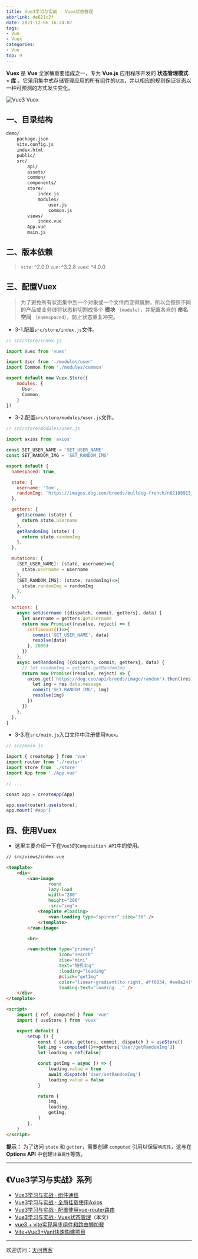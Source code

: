```yaml
---
title: Vue3学习与实战 · Vuex状态管理
abbrlink: de821c2f
date: 2021-12-06 16:24:07
tags:
- Vue
- Vuex
categories:
- Vue
top: 9
---
```


**Vuex** 是 **Vue** 全家桶重要组成之一，专为 **Vue.js** 应用程序开发的 **状态管理模式 + 库** ，它采用集中式存储管理应用的所有组件的`状态`，并以相应的规则保证状态以一种可预测的方式发生变化。

![Vue3 Vuex](https://tiven.cn/static/img/img-vuex-01-XEosOT7wDiqHheOzDZPTq.jpg)

[//]: # (<!-- more -->)

## 一、目录结构

```txt
demo/
    package.json
    vite.config.js
    index.html
    public/
    src/
        api/
        assets/
        common/
        components/
        store/
            index.js
            modules/
                user.js
                common.js
        views/
            index.vue
        App.vue
        main.js            
```

## 二、版本依赖

>`vite`: ^2.0.0
`vue`: ^3.2.8
`vuex`: ^4.0.0

## 三、配置Vuex

>为了避免所有状态集中到一个对象或一个文件而变得臃肿，所以会按照不同的产品或业务线将状态树切割成多个 **模块** （`module`），并配置各自的 **命名空间** （`namespaced`），防止状态重复冲突。

* 3-1.配置`src/store/index.js`文件。

```js
// src/store/index.js

import Vuex from 'vuex'

import User from './modules/user'
import Common from './modules/common'

export default new Vuex.Store({
    modules: {
      User,
      Common,
    }
})
```

* 3-2.配置`src/store/modules/user.js`文件。

```js
// src/store/modules/user.js

import axios from 'axios'

const SET_USER_NAME = 'SET_USER_NAME'
const SET_RANDOM_IMG = 'SET_RANDOM_IMG'

export default {
  namespaced: true,

  state: {
    username: 'Tom',
    randomImg: 'https://images.dog.ceo/breeds/bulldog-french/n02108915_8258.jpg',
  },

  getters: {
    getUsername (state) {
      return state.username
    },
    getRandomImg (state) {
      return state.randomImg
    },
  },

  mutations: {
    [SET_USER_NAME]: (state, username)=>{
      state.username = username
    },
    [SET_RANDOM_IMG]: (state, randomImg)=>{
      state.randomImg = randomImg
    },
  },

  actions: {
    async setUsername ({dispatch, commit, getters}, data) {
      let username = getters.getUsername
      return new Promise((resolve, reject) => {
        setTimeout(()=>{
          commit('GET_USER_NAME', data)
          resolve(data)
        }, 2000)
      })
    },
    async setRandomImg ({dispatch, commit, getters}, data) {
      // let randomImg = getters.getRandomImg
      return new Promise((resolve, reject) => {
        axios.get('https://dog.ceo/api/breeds/image/random').then((res) => {
          let img = res.data.message
          commit('SET_RANDOM_IMG', img)
          resolve(img)
        })
      })
    },
  },
}
```

* 3-3.在`src/main.js`入口文件中注册使用`Vuex`。

```js
// src/main.js

import { createApp } from 'vue'
import router from './router'
import store from './store'
import App from './App.vue'

// ...

const app = createApp(App)

app.use(router).use(store);
app.mount('#app')
```

## 四、使用Vuex

* 这里主要介绍一下在`Vue3`的`Composition API`中的使用。

```html
// src/views/index.vue

<template>
    <div>
        <van-image
                round
                lazy-load
                width="200"
                height="200"
                :src="img">
            <template #loading>
                <van-loading type="spinner" size="30" />
            </template>
        </van-image>

        <br>

        <van-button type="primary"
                    icon="search"
                    zise="mini"
                    text="随机dog"
                    :loading="loading"
                    @click="getImg"
                    color="linear-gradient(to right, #ff6034, #ee0a24)"
                    loading-text="loading..." />
    </div>
</template>

<script>
    import { ref, computed } from 'vue'
    import { useStore } from 'vuex'

    export default {
        setup () {
            const { state, getters, commit, dispatch } = useStore()
            let img = computed(()=>getters['User/getRandomImg'])
            let loading = ref(false)

            const getImg = async () => {
                loading.value = true
                await dispatch('User/setRandomImg')
                loading.value = false
            }

            return {
                img,
                loading,
                getImg,
            }
        },
    }
</script>
```

**提示：** 为了访问 `state` 和 `getter`，需要创建 `computed` 引用以保留`响应性`，这与在 **Options API** 中创建`计算属性`等效。

---

## 《Vue3学习与实战》系列

* [Vue3学习与实战 · 组件通信](https://tiven.cn/p/97da9e37/ "Vue3组件通信")
* [Vue3学习与实战 · 全局挂载使用Axios](https://tiven.cn/p/7f7ba3b2/ "全局挂载使用Axios")
* [Vue3学习与实战 · 配置使用vue-router路由](https://tiven.cn/p/3747153d/ "配置使用vue-router路由")
* [Vue3学习与实战 · Vuex状态管理](https://tiven.cn/p/de821c2f/ "Vuex状态管理")（本文）
* [vue3 + vite实现异步组件和路由懒加载](https://tiven.cn/p/d41c4425/ "vue3实现异步组件和路由懒加载")
* [Vite+Vue3+Vant快速构建项目](https://tiven.cn/p/de241e23/ "Vite+Vue3+Vant快速构建项目")

---

欢迎访问：[天问博客](https://tiven.cn/p/de821c2f/ "天問博客") 
